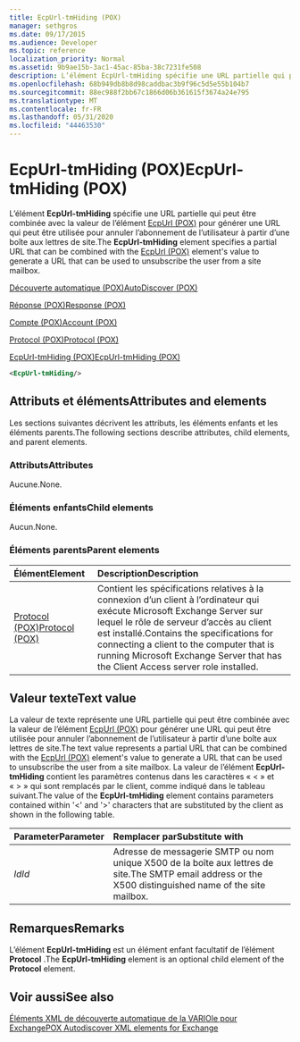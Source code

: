 ```yaml
---
title: EcpUrl-tmHiding (POX)
manager: sethgros
ms.date: 09/17/2015
ms.audience: Developer
ms.topic: reference
localization_priority: Normal
ms.assetid: 9b9ae15b-3ac1-45ac-85ba-38c7231fe508
description: L’élément EcpUrl-tmHiding spécifie une URL partielle qui peut être combinée avec la valeur de l’élément EcpUrl (POX) pour générer une URL qui peut être utilisée pour annuler l’abonnement de l’utilisateur à partir d’une boîte aux lettres de site.
ms.openlocfilehash: 68b949db8b8d98caddbac3b9f96c5d5e55b104b7
ms.sourcegitcommit: 88ec988f2bb67c1866d06b361615f3674a24e795
ms.translationtype: MT
ms.contentlocale: fr-FR
ms.lasthandoff: 05/31/2020
ms.locfileid: "44463530"
---
```

# <a name="ecpurl-tmhiding-pox"></a><span data-ttu-id="3600e-103">EcpUrl-tmHiding (POX)</span><span class="sxs-lookup"><span data-stu-id="3600e-103">EcpUrl-tmHiding (POX)</span></span>

<span data-ttu-id="3600e-104">L’élément **EcpUrl-tmHiding** spécifie une URL partielle qui peut être combinée avec la valeur de l’élément [EcpUrl (POX)](ecpurl-pox.md) pour générer une URL qui peut être utilisée pour annuler l’abonnement de l’utilisateur à partir d’une boîte aux lettres de site.</span><span class="sxs-lookup"><span data-stu-id="3600e-104">The **EcpUrl-tmHiding** element specifies a partial URL that can be combined with the [EcpUrl (POX)](ecpurl-pox.md) element's value to generate a URL that can be used to unsubscribe the user from a site mailbox.</span></span> 
  
[<span data-ttu-id="3600e-105">Découverte automatique (POX)</span><span class="sxs-lookup"><span data-stu-id="3600e-105">AutoDiscover (POX)</span></span>](autodiscover-pox.md)
  
[<span data-ttu-id="3600e-106">Réponse (POX)</span><span class="sxs-lookup"><span data-stu-id="3600e-106">Response (POX)</span></span>](response-pox.md)
  
[<span data-ttu-id="3600e-107">Compte (POX)</span><span class="sxs-lookup"><span data-stu-id="3600e-107">Account (POX)</span></span>](account-pox.md)
  
[<span data-ttu-id="3600e-108">Protocol (POX)</span><span class="sxs-lookup"><span data-stu-id="3600e-108">Protocol (POX)</span></span>](protocol-pox.md)
  
[<span data-ttu-id="3600e-109">EcpUrl-tmHiding (POX)</span><span class="sxs-lookup"><span data-stu-id="3600e-109">EcpUrl-tmHiding (POX)</span></span>](ecpurl-tmhiding-pox.md)
  
```XML
<EcpUrl-tmHiding/>
```

## <a name="attributes-and-elements"></a><span data-ttu-id="3600e-110">Attributs et éléments</span><span class="sxs-lookup"><span data-stu-id="3600e-110">Attributes and elements</span></span>

<span data-ttu-id="3600e-111">Les sections suivantes décrivent les attributs, les éléments enfants et les éléments parents.</span><span class="sxs-lookup"><span data-stu-id="3600e-111">The following sections describe attributes, child elements, and parent elements.</span></span>
  
### <a name="attributes"></a><span data-ttu-id="3600e-112">Attributs</span><span class="sxs-lookup"><span data-stu-id="3600e-112">Attributes</span></span>

<span data-ttu-id="3600e-113">Aucune.</span><span class="sxs-lookup"><span data-stu-id="3600e-113">None.</span></span>
  
### <a name="child-elements"></a><span data-ttu-id="3600e-114">Éléments enfants</span><span class="sxs-lookup"><span data-stu-id="3600e-114">Child elements</span></span>

<span data-ttu-id="3600e-115">Aucun.</span><span class="sxs-lookup"><span data-stu-id="3600e-115">None.</span></span>
  
### <a name="parent-elements"></a><span data-ttu-id="3600e-116">Éléments parents</span><span class="sxs-lookup"><span data-stu-id="3600e-116">Parent elements</span></span>

|<span data-ttu-id="3600e-117">**Élément**</span><span class="sxs-lookup"><span data-stu-id="3600e-117">**Element**</span></span>|<span data-ttu-id="3600e-118">**Description**</span><span class="sxs-lookup"><span data-stu-id="3600e-118">**Description**</span></span>|
|:-----|:-----|
|[<span data-ttu-id="3600e-119">Protocol (POX)</span><span class="sxs-lookup"><span data-stu-id="3600e-119">Protocol (POX)</span></span>](protocol-pox.md) <br/> |<span data-ttu-id="3600e-120">Contient les spécifications relatives à la connexion d’un client à l’ordinateur qui exécute Microsoft Exchange Server sur lequel le rôle de serveur d’accès au client est installé.</span><span class="sxs-lookup"><span data-stu-id="3600e-120">Contains the specifications for connecting a client to the computer that is running Microsoft Exchange Server that has the Client Access server role installed.</span></span>  <br/> |
   
## <a name="text-value"></a><span data-ttu-id="3600e-121">Valeur texte</span><span class="sxs-lookup"><span data-stu-id="3600e-121">Text value</span></span>

<span data-ttu-id="3600e-122">La valeur de texte représente une URL partielle qui peut être combinée avec la valeur de l’élément [EcpUrl (POX)](ecpurl-pox.md) pour générer une URL qui peut être utilisée pour annuler l’abonnement de l’utilisateur à partir d’une boîte aux lettres de site.</span><span class="sxs-lookup"><span data-stu-id="3600e-122">The text value represents a partial URL that can be combined with the [EcpUrl (POX)](ecpurl-pox.md) element's value to generate a URL that can be used to unsubscribe the user from a site mailbox.</span></span> <span data-ttu-id="3600e-123">La valeur de l’élément **EcpUrl-tmHiding** contient les paramètres contenus dans les caractères « < » et « > » qui sont remplacés par le client, comme indiqué dans le tableau suivant.</span><span class="sxs-lookup"><span data-stu-id="3600e-123">The value of the **EcpUrl-tmHiding** element contains parameters contained within '<' and '>' characters that are substituted by the client as shown in the following table.</span></span> 
  
|<span data-ttu-id="3600e-124">**Parameter**</span><span class="sxs-lookup"><span data-stu-id="3600e-124">**Parameter**</span></span>|<span data-ttu-id="3600e-125">**Remplacer par**</span><span class="sxs-lookup"><span data-stu-id="3600e-125">**Substitute with**</span></span>|
|:-----|:-----|
| <span data-ttu-id="3600e-126">_Id_</span><span class="sxs-lookup"><span data-stu-id="3600e-126">_Id_</span></span> <br/> |<span data-ttu-id="3600e-127">Adresse de messagerie SMTP ou nom unique X500 de la boîte aux lettres de site.</span><span class="sxs-lookup"><span data-stu-id="3600e-127">The SMTP email address or the X500 distinguished name of the site mailbox.</span></span>  <br/> |
   
## <a name="remarks"></a><span data-ttu-id="3600e-128">Remarques</span><span class="sxs-lookup"><span data-stu-id="3600e-128">Remarks</span></span>

<span data-ttu-id="3600e-129">L’élément **EcpUrl-tmHiding** est un élément enfant facultatif de l’élément **Protocol** .</span><span class="sxs-lookup"><span data-stu-id="3600e-129">The **EcpUrl-tmHiding** element is an optional child element of the **Protocol** element.</span></span> 
  
## <a name="see-also"></a><span data-ttu-id="3600e-130">Voir aussi</span><span class="sxs-lookup"><span data-stu-id="3600e-130">See also</span></span>



[<span data-ttu-id="3600e-131">Éléments XML de découverte automatique de la VARIOle pour Exchange</span><span class="sxs-lookup"><span data-stu-id="3600e-131">POX Autodiscover XML elements for Exchange</span></span>](pox-autodiscover-xml-elements-for-exchange.md)

